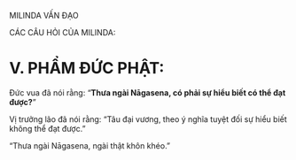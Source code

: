 MILINDA VẤN ĐẠO

CÁC CÂU HỎI CỦA MILINDA:

# V. PHẨM ĐỨC PHẬT:

Đức vua đã nói rằng: “**Thưa ngài Nāgasena, có phải sự hiểu biết có thể đạt được?**”

Vị trưởng lão đã nói rằng: “Tâu đại vương, theo ý nghĩa tuyệt đối sự hiểu biết không thể đạt được.”

“Thưa ngài Nāgasena, ngài thật khôn khéo.”
